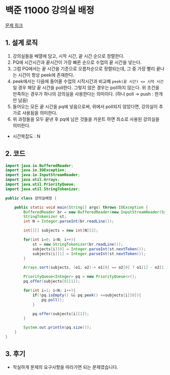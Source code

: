 # 백준 11000 강의실 배정

[문제 링크](https://www.acmicpc.net/problem/11000)

## 1. 설계 로직

1. 강의실들을 배열에 담고, 시작 시간, 끝 시간 순으로 정렬한다.
2. PQ에 시간시간과 끝시간이 가장 빠른 순으로 수업의 끝 시간을 넣는다.
3. 그럼 PQ에서는 끝 시간을 기준으로 오름차순으로 정렬되는데, 그 중 가장 빨리 끝나는 시간이 항상 peek에 존재한다.
4. peek에서는 다음에 들어올 수업의 시작시간과 비교해 `peek(끝 시간) <= 시작 시간` 일 경우 해당 끝 시간을 poll한다. 그렇지 않은 경우는 poll하지 않는다. 위 조건을 만족하는 경우가 하나의 강의실을 사용한다는 의미이다. (하나 poll -> push : 한개만 남음)
5. 들어오는 모든 끝 시간을 pq에 넣음으로써, 위에서 poll되지 않았다면, 강의실이 추가로 사용됨을 의미한다.
6. 위 과정들을 모두 끝낸 후 pq에 남은 것들을 카운트 하면 최소로 사용된 강의실을 의미한다.

- 시간복잡도 : N

## 2. 코드

```java
import java.io.BufferedReader;
import java.io.IOException;
import java.io.InputStreamReader;
import java.util.Arrays;
import java.util.PriorityQueue;
import java.util.StringTokenizer;

public class 강의실배정 {

    public static void main(String[] args) throws IOException {
        BufferedReader br = new BufferedReader(new InputStreamReader(System.in));
        StringTokenizer st;
        int N = Integer.parseInt(br.readLine());

        int[][] subjects = new int[N][2];

        for(int i=0; i<N; i++){
            st = new StringTokenizer(br.readLine());
            subjects[i][0] = Integer.parseInt(st.nextToken());
            subjects[i][1] = Integer.parseInt(st.nextToken());
        }

        Arrays.sort(subjects, (o1, o2)-> o1[0] == o2[0] ? o1[1] - o2[1] : o1[0] - o2[0]);

        PriorityQueue<Integer> pq = new PriorityQueue<>();
        pq.offer(subjects[0][1]);

        for(int i=1; i<N; i++){
            if(!pq.isEmpty() && pq.peek() <=subjects[i][0]){
                pq.poll();
            }

            pq.offer(subjects[i][1]);
        }

        System.out.println(pq.size());
    }
}


```

## 3. 후기

- 착실하게 문제의 요구사항을 따라가면 되는 문제였습니다.
